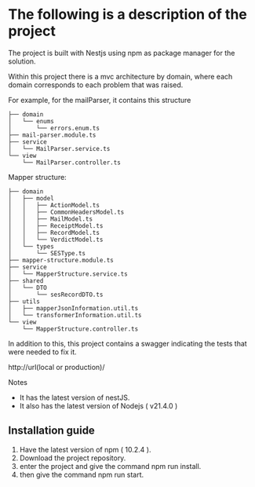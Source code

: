 # The following is a description of the project

The project is built with Nestjs using npm as package manager for the solution.

Within this project there is a mvc architecture by domain, where each domain corresponds to each problem that was raised.

For example, for the mailParser, it contains this structure

```
├── domain
│   └── enums
│       └── errors.enum.ts
├── mail-parser.module.ts
├── service
│   └── MailParser.service.ts
└── view
    └── MailParser.controller.ts
```

Mapper structure:

```
├── domain
│   ├── model
│   │   ├── ActionModel.ts
│   │   ├── CommonHeadersModel.ts
│   │   ├── MailModel.ts
│   │   ├── ReceiptModel.ts
│   │   ├── RecordModel.ts
│   │   └── VerdictModel.ts
│   └── types
│       └── SESType.ts
├── mapper-structure.module.ts
├── service
│   └── MapperStructure.service.ts
├── shared
│   └── DTO
│       └── sesRecordDTO.ts
├── utils
│   ├── mapperJsonInformation.util.ts
│   └── transformerInformation.util.ts
└── view
    └── MapperStructure.controller.ts
```

In addition to this, this project contains a swagger indicating the tests that were needed to fix it.

http://url(local or production)/

Notes
* It has the latest version of nestJS.
* It also has the latest version of Nodejs ( v21.4.0 )

## Installation guide

1. Have the latest version of npm ( 10.2.4 ).
2. Download the project repository.
3. enter the project and give the command npm run install.
4. then give the command npm run start.